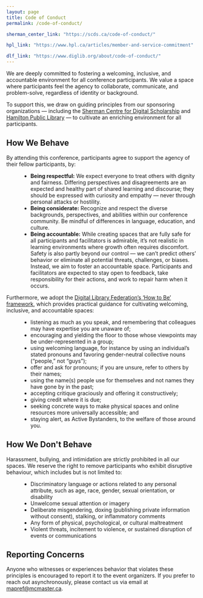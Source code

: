 ```yaml
---
layout: page
title: Code of Conduct
permalink: /code-of-conduct/

sherman_center_link: "https://scds.ca/code-of-conduct/"

hpl_link: "https://www.hpl.ca/articles/member-and-service-commitment"

dlf_link: "https://www.diglib.org/about/code-of-conduct/"
---
```


<div class="content-container">
    <p>
    We are deeply committed to fostering a welcoming, inclusive, and accountable environment for all conference participants. We value a space where participants feel the agency to collaborate, communicate, and problem-solve, regardless of identity or background. 
    </p>
    <p>
    To support this, we draw on  guiding principles from our sponsoring organizations — including the <a style="text-decoration: underline;" href="{{ page.sherman_center_link }}" target ="_blank">Sherman Centre for Digital Scholarship</a> and <a style="text-decoration: underline;" href="{{ page.hpl_link }}" target ="_blank">Hamilton Public Library</a> — to cultivate an enriching environment for all participants. 
    </p>
    <h2>How We Behave</h2>
    <p>
    By attending this conference, participants agree to support the agency of their fellow participants, by: 
    </p>
    <ul style="margin-left: 40px;">
    <li>
    <strong>Being respectful:</strong> We expect everyone to treat others with dignity and fairness. Differing perspectives and disagreements are an expected and healthy part of shared learning and discourse; they should be expressed with curiosity and empathy — never through personal attacks or hostility.  
    </li>
    <li>
    <strong>Being considerate:</strong> Recognize and respect the diverse backgrounds, perspectives, and abilities within our conference community. Be mindful of differences in language, education, and culture. 
    </li>
    <li>
    <strong>Being accountable:</strong> While creating spaces that are fully safe for all participants and facilitators is admirable, it’s not realistic in learning environments where growth often requires discomfort. Safety is also partly beyond our control — we can’t predict others’ behavior or eliminate all potential threats, challenges, or biases. Instead, we aim to foster an accountable space. Participants and facilitators are expected to stay open to feedback, take responsibility for their actions, and work to repair harm when it occurs.
    </li>
    </ul>
    <p>
    Furthermore, we adopt the <a style="text-decoration: underline;" href="{{ page.dlf_link }}" target ="_blank">Digital Library Federation’s ‘How to Be’ framework</a>, which provides practical guidance for cultivating welcoming, inclusive, and accountable spaces:  
    </p>
    <ul style="margin-left: 40px;">
    <li>
    listening as much as you speak, and remembering that colleagues may have expertise you are unaware of;
    </li>
    <li>
    encouraging and yielding the floor to those whose viewpoints may be under-represented in a group;
    </li>
    <li>
    using welcoming language, for instance by using an individual’s stated pronouns and favoring gender-neutral collective nouns (“people,” not “guys”);
    </li>
    <li>
    offer and ask for pronouns; if you are unsure, refer to others by their names;
    </li>
    <li>
    using the name(s) people use for themselves and not names they have gone by in the past;
    </li>
    <li>
    accepting critique graciously and offering it constructively;
    </li>
    <li>
    giving credit where it is due;
    </li>
    <li>
    seeking concrete ways to make physical spaces and online resources more universally accessible; and
    </li>
    <li>
    staying alert, as Active Bystanders, to the welfare of those around you.
    </li>
    </ul>
    <h2>How We Don't Behave </h2>
    <p>
    Harassment, bullying, and intimidation are strictly prohibited in all our spaces. We reserve the right to remove participants who exhibit disruptive behaviour, which includes but is not limited to:  
    </p>
    <ul style="margin-left: 40px;">
    <li>
    Discriminatory language or actions related to any personal attribute, such as age, race, gender, sexual orientation, or disability   
    </li>
    <li>
    Unwelcome sexual attention or imagery   
    </li>
    <li>
    Deliberate misgendering, doxing (publishing private information without consent), stalking, or inflammatory comments  
    </li>
    <li>
    Any form of physical, psychological, or cultural maltreatment    
    </li>
    <li>
    Violent threats, incitement to violence, or sustained disruption of events or communications 
    </li>
    </ul>

<h2>Reporting Concerns </h2>
<p>Anyone who witnesses or experiences behavior that violates these principles is encouraged to report it to the event organizers. If you prefer to reach out asynchronously, please contact us via email at <a href="mailto:mapref@mcmaster.ca">mapref@mcmaster.ca</a>.</p>
<br><br><br>
</div>
